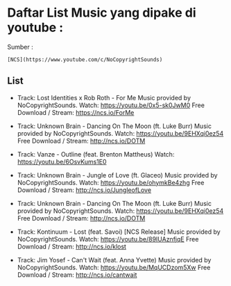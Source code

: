 # Daftar List Music yang dipake di youtube :
Sumber : 
```
[NCS](https://www.youtube.com/c/NoCopyrightSounds)
```

## List
- Track: Lost Identities x Rob Roth - For Me
Music provided by NoCopyrightSounds.
Watch: https://youtu.be/0x5-sk0JwM0
Free Download / Stream: https://ncs.io/ForMe

- Track: Unknown Brain - Dancing On The Moon (ft. Luke Burr)
Music provided by NoCopyrightSounds.
Watch: https://youtu.be/9EHXqi0ez54
Free Download / Stream: http://ncs.io/DOTM

- Track: Vanze - Outline (feat. Brenton Mattheus)
Watch: https://youtu.be/6OsvKums1E0

- Track: Unknown Brain - Jungle of Love (ft. Glaceo)
Music provided by NoCopyrightSounds.
Watch: https://youtu.be/ohymkBe4zhg
Free Download / Stream: http://ncs.io/JungleofLove

- Track: Unknown Brain - Dancing On The Moon (ft. Luke Burr)
Music provided by NoCopyrightSounds.
Watch: https://youtu.be/9EHXqi0ez54
Free Download / Stream: http://ncs.io/DOTM

- Track: Kontinuum - Lost (feat. Savoi) [NCS Release]
Music provided by NoCopyrightSounds.
Watch: https://youtu.be/89IUAznfjqE
Free Download / Stream: http://ncs.io/klost

- Track: Jim Yosef - Can't Wait (feat. Anna Yvette)
Music provided by NoCopyrightSounds.
Watch: https://youtu.be/MqUCDzom5Xw
Free Download / Stream: http://ncs.io/cantwait
